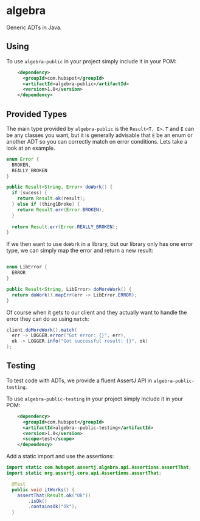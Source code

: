 # algebra
Generic ADTs in Java.

## Using

To use `algebra-public` in your project simply include it in your POM:

```xml
    <dependency>
      <groupId>com.hubspot</groupId>
      <artifactId>algebra-public</artifactId>
      <version>1.0</version>
    </dependency>
```

## Provided Types

The main type provided by `algebra-public` is the `Result<T, E>`. `T` and `E` can be any classes you want, but it is generally advisable that `E` be an enum or another ADT so you can correctly match on error conditions. Lets take a look at an example.

```java
enum Error {
  BROKEN,
  REALLY_BROKEN
}

public Result<String, Error> doWork() {
  if (sucess) {
    return Result.ok(result);
  } else if (thing1Broke) {
    return Result.err(Error.BROKEN);
  }
  
  return Result.err(Error.REALLY_BROKEN);
}
```

If we then want to use `doWork` in a library, but our library only has one error type, we can simply map the error and return a new result:

```java

enum LibError {
  ERROR
}

public Result<String, LibError> doMoreWork() {
  return doWork().mapErr(err -> LibError.ERROR);
}
```

Of course when it gets to our client and they actually want to handle the error they can do so using `match`:

```java
client.doMoreWork().match(
  err -> LOGGER.error("Got error: {}", err),
  ok -> LOGGER.info("Got successful result: {}", ok)
);
```

## Testing

To test code with ADTs, we provide a fluent AssertJ API in `algebra-public-testing`.

To use `algebra-public-testing` in your project simply include it in your POM:

```xml
    <dependency>
      <groupId>com.hubspot</groupId>
      <artifactId>algebra--public-testing</artifactId>
      <version>1.0</version>
      <scope>test</scope>
    </dependency>
```

Add a static import and use the assertions:

```java
import static com.hubspot.assertj.algebra.api.Assertions.assertThat;
import static org.assertj.core.api.Assertions.assertThat;
```

```java
  @Test
  public void itWorks() {
    assertThat(Result.ok("Ok"))
        .isOk()
        .containsOk("Ok");
  }
```
